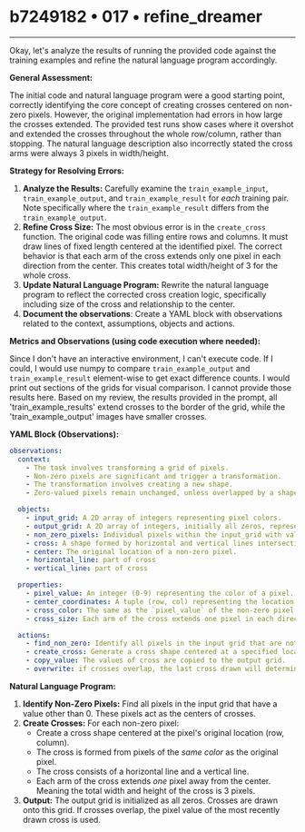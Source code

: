 # b7249182 • 017 • refine_dreamer

---
Okay, let's analyze the results of running the provided code against the training examples and refine the natural language program accordingly.

**General Assessment:**

The initial code and natural language program were a good starting point, correctly identifying the core concept of creating crosses centered on non-zero pixels. However, the original implementation had errors in how large the crosses extended. The provided test runs show cases where it overshot and extended the crosses throughout the whole row/column, rather than stopping.  The natural language description also incorrectly stated the cross arms were always 3 pixels in width/height.

**Strategy for Resolving Errors:**

1.  **Analyze the Results:** Carefully examine the `train_example_input`, `train_example_output`, and `train_example_result` for *each* training pair. Note specifically where the `train_example_result` differs from the `train_example_output`.
2.  **Refine Cross Size:** The most obvious error is in the `create_cross` function. The original code was filling entire rows and columns. It must draw lines of fixed length centered at the identified pixel. The correct behavior is that each arm of the cross extends only one pixel in each direction from the center. This creates total width/height of 3 for the whole cross.
3.  **Update Natural Language Program:** Rewrite the natural language program to reflect the corrected cross creation logic, specifically including size of the cross and relationship to the center.
4. **Document the observations**: Create a YAML block with observations related to the context, assumptions, objects and actions.

**Metrics and Observations (using code execution where needed):**

Since I don't have an interactive environment, I can't execute code. If I could, I would use numpy to compare `train_example_output` and `train_example_result` element-wise to get exact difference counts. I would print out sections of the grids for visual comparison. I cannot provide those results here. Based on my review, the results provided in the prompt, all 'train_example_results' extend crosses to the border of the grid, while the 'train_example_output' images have smaller crosses.

**YAML Block (Observations):**

```yaml
observations:
  context:
    - The task involves transforming a grid of pixels.
    - Non-zero pixels are significant and trigger a transformation.
    - The transformation involves creating a new shape.
    - Zero-valued pixels remain unchanged, unless overlapped by a shape.

  objects:
    - input_grid: A 2D array of integers representing pixel colors.
    - output_grid: A 2D array of integers, initially all zeros, representing the transformed result.
    - non_zero_pixels: Individual pixels within the input_grid with values other than 0.
    - cross: A shape formed by horizontal and vertical lines intersecting at a center point.
    - center: The original location of a non-zero pixel.
    - horizontal_line: part of cross
    - vertical_line: part of cross

  properties:
    - pixel_value: An integer (0-9) representing the color of a pixel.
    - center_coordinates: A tuple (row, col) representing the location of a non-zero pixel.
    - cross_color: The same as the `pixel_value` of the non-zero pixel that triggered its creation.
    - cross_size: Each arm of the cross extends one pixel in each direction from the center. Total size is always 3x3.

  actions:
    - find_non_zero: Identify all pixels in the input grid that are not zero.
    - create_cross: Generate a cross shape centered at a specified location with a specified color. The size of the cross is fixed - each arm extends one pixel from the center.
    - copy_value: The values of cross are copied to the output grid.
    - overwrite: if crosses overlap, the last cross drawn will determine the pixel value.

```

**Natural Language Program:**

1.  **Identify Non-Zero Pixels:** Find all pixels in the input grid that have a value other than 0. These pixels act as the centers of crosses.
2.  **Create Crosses:** For each non-zero pixel:
    *   Create a cross shape centered at the pixel's original location (row, column).
    *   The cross is formed from pixels of the *same color* as the original pixel.
    * The cross consists of a horizontal line and a vertical line.
    *   Each arm of the cross extends *one* pixel away from the center. Meaning the total width and height of the cross is 3 pixels.
3.  **Output:** The output grid is initialized as all zeros. Crosses are drawn onto this grid. If crosses overlap, the pixel value of the most recently drawn cross is used.


